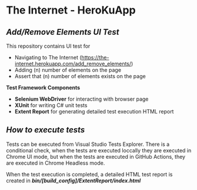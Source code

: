 # The Internet - HeroKuApp
## _Add/Remove Elements UI Test_

This repository contains UI test for
- Navigating to The Internet (https://the-internet.herokuapp.com/add_remove_elements/)
- Adding (n) number of elements on the page
- Assert that (n) number of elements exists on the page

 **Test Framework Components**
 - **Selenium WebDriver** for interacting with browser page
 - **XUnit** for writing C# unit tests
 - **Extent Report** for generating detailed test execution HTML report
 
## _How to execute tests_

Tests can be executed from Visual Studio Tests Explorer. There is a conditional check, when the tests are executed loccally they are executed in Chrome UI mode, but when the tests are executed in GitHub Actions, they are executed in Chrome Headless mode.

When the test execution is completed, a detailed HTML test report is created in _**bin/[build_config]/ExtentReport/index.html**_